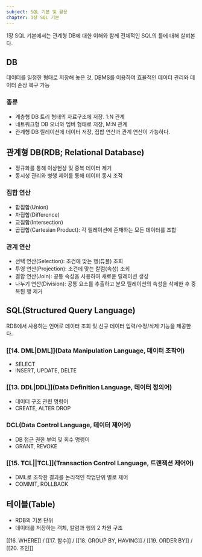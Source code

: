 ```yaml
---
subject: SQL 기본 및 활용
chapter: 1장 SQL 기본
---
```

1장 SQL 기본에서는 관계형 DB에 대한 이해와 함께 전체적인 SQL의 틀에 대해 살펴본다.
## DB
데이터를 일정한 형태로 저장해 놓은 것, DBMS를 이용하여 효율적인 데이터 관리와 데이터 손상 복구 가능
### 종류
- 계층형 DB
	트리 형태의 자료구조에 저장. 1:N 관계
- 네트워크형 DB
	오너와 멤버 형태로 저장, M:N 관계
- 관계형 DB
	릴레이션에 데이터 저장, 집합 연산과 관계 연산이 가능하다.

## 관계형 DB(RDB; Relational Database)
- 정규화를 통해 이상현상 및 중복 데이터 제거
- 동시성 관리와 병행 제어를 통해 데이터 동시 조작
### 집합 연산
- 합집합(Union)
- 차집합(Difference)
- 교집합(Intersection)
- 곱집합(Cartesian Product): 각 릴레이션에 존재하는 모든 데이터를 조합
### 관계 연산
- 선택 연산(Selection): 조건에 맞는 행(튜플) 조회
- 투영 연산(Projection): 조건에 맞는 칼럼(속성) 조회
- 결합 연산(Join): 공통 속성을 사용하여 새로운 릴레이션 생성
- 나누기 연산(Division): 공통 요소를 추출하고 분모 릴레이션의 속성을 삭제한 후 중복된 행 제거

## SQL(Structured Query Language)
RDB에서 사용하는 언어로 데이터 조회 및 신규 데이터 입력/수정/삭제 기능을 제공한다.
### [[14. DML|DML]](Data Manipulation Language, 데이터 조작어)
- SELECT
- INSERT, UPDATE, DELTE
### [[13. DDL|DDL]](Data Definition Language, 데이터 정의어)
- 데이터 구조 관련 명령어
- CREATE, ALTER DROP
### DCL(Data Control Language, 데이터 제어어)
- DB 접근 권한 부여 및 회수 명령어 
- GRANT, REVOKE
### [[15. TCL||TCL]](Transaction Control Language, 트랜잭션 제어어)
- DML로 조작한 결과를 논리적인 작업단위 별로 제어
- COMMIT, ROLLBACK
## 테이블(Table)
- RDB의 기본 단위
- 데이터를 저장하는 객체, 칼럼과 행의 2 차원 구조

[[16. WHERE]] / [[17. 함수]] / [[18. GROUP BY, HAVING]] / [[19. ORDER BY]] / [[20. 조인]]
